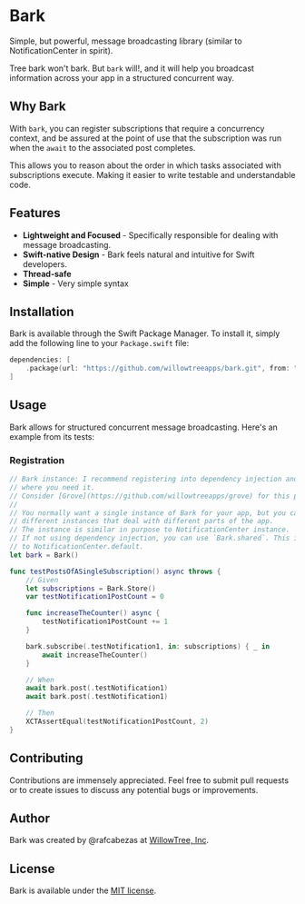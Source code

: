 # Bark
Simple, but powerful, message broadcasting library (similar to NotificationCenter in spirit).

Tree bark won't bark. But `bark` will!, and it will help you broadcast information across your app in a structured concurrent way.

## Why Bark
With `bark`, you can register subscriptions that require a concurrency context, and be assured at the point of use that the subscription was run when the `await` to the associated post completes. 

This allows you to reason about the order in which tasks associated with subscriptions execute. Making it easier to write testable and understandable code.

## Features
- **Lightweight and Focused** - Specifically responsible for dealing with message broadcasting.
- **Swift-native Design** - Bark feels natural and intuitive for Swift developers.
- **Thread-safe**
- **Simple** - Very simple syntax

## Installation
Bark is available through the Swift Package Manager. To install it, simply add the following line to your `Package.swift` file:

```swift
dependencies: [
    .package(url: "https://github.com/willowtreeapps/bark.git", from: "1.0.2")
]
```

## Usage
Bark allows for structured concurrent message broadcasting. Here's an example from its tests:

### Registration

```swift
// Bark instance: I recommend registering into dependency injection and resolving it 
// where you need it.
// Consider [Grove](https://github.com/willowtreeapps/grove) for this purpose!
//
// You normally want a single instance of Bark for your app, but you can define 
// different instances that deal with different parts of the app.
// The instance is similar in purpose to NotificationCenter instance.
// If not using dependency injection, you can use `Bark.shared`. This is equivalent
// to NotificationCenter.default.
let bark = Bark()

func testPostsOfASingleSubscription() async throws {
    // Given
    let subscriptions = Bark.Store()
    var testNotification1PostCount = 0

    func increaseTheCounter() async {
        testNotification1PostCount += 1
    }

    bark.subscribe(.testNotification1, in: subscriptions) { _ in
        await increaseTheCounter()
    }

    // When
    await bark.post(.testNotification1)
    await bark.post(.testNotification1)

    // Then
    XCTAssertEqual(testNotification1PostCount, 2)
}
```

## Contributing
Contributions are immensely appreciated. Feel free to submit pull requests or to create issues to discuss any potential bugs or improvements.

## Author
Bark was created by @rafcabezas at [WillowTree, Inc](https://willowtreeapps.com).

## License
Bark is available under the [MIT license](LICENSE).
